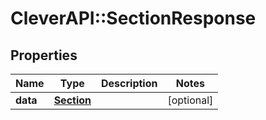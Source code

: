# CleverAPI::SectionResponse

## Properties
Name | Type | Description | Notes
------------ | ------------- | ------------- | -------------
**data** | [**Section**](Section.md) |  | [optional] 


